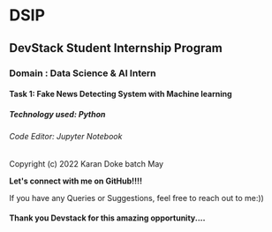 # DSIP
## DevStack Student Internship Program 
### Domain : Data Science & AI Intern
#### Task 1: Fake News Detecting System with Machine learning
##### Technology used: Python

###### Code Editor: Jupyter Notebook
  Copyright (c) 2022 Karan Doke batch May
  
**Let's connect with me on GitHub!!!!**
  
  If you have any Queries or Suggestions, feel free to reach out to me:))
  
  #### Thank you Devstack for this amazing opportunity....
